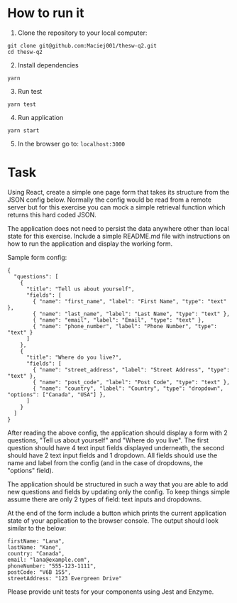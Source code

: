 # How to run it

1. Clone the repository to your local computer:

```
git clone git@github.com:Maciej001/thesw-q2.git
cd thesw-q2
```

2. Install dependencies

```
yarn
```

3. Run test

```
yarn test
```

4. Run application

```
yarn start
```

5. In the browser go to: `localhost:3000`

# Task

Using React, create a simple one page form that takes its structure from the JSON config below.
Normally the config would be read from a remote server but for this exercise you can mock a simple retrieval function which returns this hard coded JSON.

The application does not need to persist the data anywhere other than local state for this exercise.
Include a simple README.md file with instructions on how to run the application and display the working form.

Sample form config:

```
{
  "questions": [
    {
      "title": "Tell us about yourself",
      "fields": [
        { "name": "first_name", "label": "First Name", "type": "text" },
        { "name": "last_name", "label": "Last Name", "type": "text" },
        { "name": "email", "label": "Email", "type": "text" },
        { "name": "phone_number", "label": "Phone Number", "type": "text" }
      ]
    },
    {
      "title": "Where do you live?",
      "fields": [
        { "name": "street_address", "label": "Street Address", "type": "text" },
        { "name": "post_code", "label": "Post Code", "type": "text" },
        { "name": "country", "label": "Country", "type": "dropdown", "options": ["Canada", "USA"] },
      ]
    }
  ]
}
```

After reading the above config, the application should display a form with 2 questions, "Tell us about yourself" and "Where do you live".
The first question should have 4 text input fields displayed underneath, the second should have 2 text input fields and 1 dropdown.
All fields should use the name and label from the config (and in the case of dropdowns, the "options" field).

The application should be structured in such a way that you are able to add new questions and fields by updating only the config.
To keep things simple assume there are only 2 types of field: text inputs and dropdowns.

At the end of the form include a button which prints the current application state of your application to the browser console.
The output should look similar to the below:

```
firstName: "Lana",
lastName: "Kane",
country: "Canada",
email: "lana@example.com",
phoneNumber: "555-123-1111",
postCode: "V6B 1S5",
streetAddress: "123 Evergreen Drive"
```

Please provide unit tests for your components using Jest and Enzyme.
